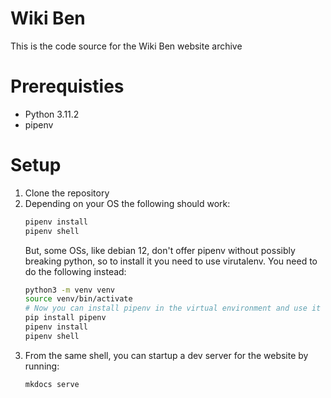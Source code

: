 # Wiki Ben
This is the code source for the Wiki Ben website archive

# Prerequisties
- Python 3.11.2
- pipenv

# Setup
1. Clone the repository
2. Depending on your OS the following should work:
    ```bash
    pipenv install
    pipenv shell
    ```
    But, some OSs, like debian 12, don't offer pipenv without possibly breaking python, so to install it you need to use virutalenv. You need to do the following instead:
    ```bash
    python3 -m venv venv
    source venv/bin/activate
    # Now you can install pipenv in the virtual environment and use it
    pip install pipenv
    pipenv install
    pipenv shell
    ```
3. From the same shell, you can startup a dev server for the website by running:
    ```bash
    mkdocs serve
    ```